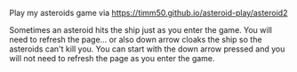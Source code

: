 Play my asteroids game via https://timm50.github.io/asteroid-play/asteroid2

Sometimes an asteroid hits the ship just as you enter the game. You will need to refresh the page... or also down arrow cloaks the ship so the asteroids can't kill you. You can start with the down arrow pressed and you will not need to refresh the page as you enter the game. 
